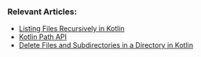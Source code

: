 ### Relevant Articles:

- [Listing Files Recursively in Kotlin](https://www.baeldung.com/kotlin/list-files-recursively)
- [Kotlin Path API](https://www.baeldung.com/kotlin/kotlin-path-api)
- [Delete Files and Subdirectories in a Directory in Kotlin](https://www.baeldung.com/kotlin/delete-directories-with-contents)
